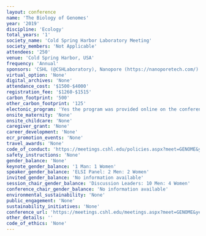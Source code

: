```yaml
---
layout: conference 
name: 'The Biology of Genomes'
year: '2019'
discipline: 'Ecology'
total_years: '1'
society_name: 'Cold Spring Harbor Laboratory Meeting'
society_members: 'Not Applicable'
attendees: '250'
venue: 'Cold Spring Harbor, USA'
frequency: 'Annual'
sponsors: 'CSHL (@CSHLaboratory), Nanopore (https://nanoporetech.com/) @nanopore, PACBio (https://www.pacb.com/), National Human Cancer Genome Institute (https://www.genome.gov/)'
virtual_option: 'None'
digital_archives: 'None'
attendance_cost: '$1500-$4000'
registration_fee: '$1260-$1515'
carbon_footprint: '500'
other_carbon_footprint: '125'
electonic_program: 'Yes the program was provided online on the conference website.'
onsite_maternity: 'None'
onsite_childcare: 'None'
caregiver_grant: 'None'
career_development: 'None'
ecr_promotion_events: 'None'
travel_awards: 'None'
code_of_conduct: 'https://meetings.cshl.edu/policies.aspx?meet=GENOME&year=19#conduct'
safety_instructions: 'None'
gender_balance: 'None'
keynote_gender_balance: '1 Man: 1 Women'
speaker_gender_balance: 'ELSI Panel: 2 Men: 2 Women'
invited_gender_balance: 'No information available'
session_chair_gender_balance: 'Discussion Leaders: 10 Men: 4 Women'
conference_chair_gender_balance: 'No information available'
environmental_sustainability: 'None'
public_engagement: 'None'
sustainability_initiatives: 'None'
conference_url: 'https://meetings.cshl.edu/meetings.aspx?meet=GENOME&year=19'
other_details: ''
code_of_ethics: 'None'
---
```

